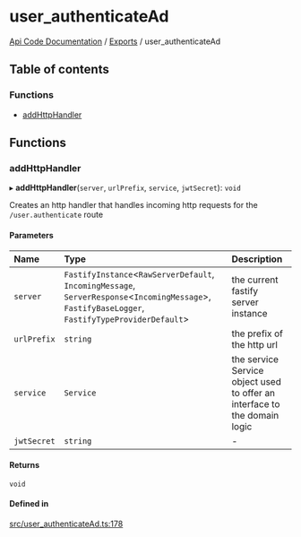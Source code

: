 # user\_authenticateAd
 
[Api Code Documentation](../README.md) / [Exports](../modules.md) / user\_authenticateAd

## Table of contents

### Functions

- [addHttpHandler](user_authenticateAd.md#addhttphandler)

## Functions

### addHttpHandler

▸ **addHttpHandler**(`server`, `urlPrefix`, `service`, `jwtSecret`): `void`

Creates an http handler that handles incoming http requests for the `/user.authenticate` route

#### Parameters

| Name | Type | Description |
| :------ | :------ | :------ |
| `server` | `FastifyInstance`<`RawServerDefault`, `IncomingMessage`, `ServerResponse`<`IncomingMessage`\>, `FastifyBaseLogger`, `FastifyTypeProviderDefault`\> | the current fastify server instance |
| `urlPrefix` | `string` | the prefix of the http url |
| `service` | `Service` | the service Service object used to offer an interface to the domain logic |
| `jwtSecret` | `string` | - |

#### Returns

`void`

#### Defined in

[src/user_authenticateAd.ts:178](https://github.com/openkfw/TruBudget/blob/a06c11b/api/src/user_authenticateAd.ts#L178)
